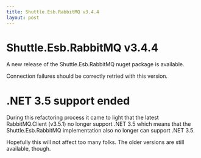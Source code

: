 ```yaml
---
title: Shuttle.Esb.RabbitMQ v3.4.4
layout: post
---
```


# Shuttle.Esb.RabbitMQ v3.4.4

A new release of the Shuttle.Esb.RabbitMQ nuget package is available.

Connection failures should be correctly retried with this version.

# .NET 3.5 support ended

During this refactoring process it came to light that the latest RabbitMQ.Client (v3.5.1) no longer support .NET 3.5 which means that the Shuttle.Esb.RabbitMQ implementation also no longer can support .NET 3.5.

Hopefully this will not affect too many folks.  The older versions are still available, though.
